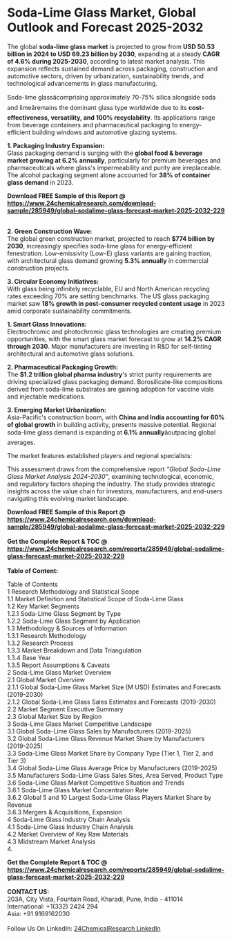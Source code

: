 <h1>Soda-Lime Glass Market, Global Outlook and Forecast 2025-2032</h1><p>The global <strong>soda-lime glass market</strong> is projected to grow from <strong>USD 50.53 billion in 2024 to USD 69.23 billion by 2030</strong>, expanding at a steady <strong>CAGR of 4.6% during 2025-2030</strong>, according to latest market analysis. This expansion reflects sustained demand across packaging, construction and automotive sectors, driven by urbanization, sustainability trends, and technological advancements in glass manufacturing.</p><p>Soda-lime glassâcomprising approximately 70-75% silica alongside soda and limeâremains the dominant glass type worldwide due to its <strong>cost-effectiveness, versatility, and 100% recyclability</strong>. Its applications range from beverage containers and pharmaceutical packaging to energy-efficient building windows and automotive glazing systems.</p><p><strong>1. Packaging Industry Expansion:</strong><br>
Glass packaging demand is surging with the <strong>global food &amp; beverage market growing at 6.2% annually</strong>, particularly for premium beverages and pharmaceuticals where glass's impermeability and purity are irreplaceable. The alcohol packaging segment alone accounted for <strong>38% of container glass demand</strong> in 2023.</p><div><b>Download FREE Sample of this Report @ 
            <a href="https://www.24chemicalresearch.com/download-sample/285949/global-sodalime-glass-forecast-market-2025-2032-229">
            https://www.24chemicalresearch.com/download-sample/285949/global-sodalime-glass-forecast-market-2025-2032-229</a></b></div><br><p><strong>2. Green Construction Wave:</strong><br>
The global green construction market, projected to reach <strong>$774 billion by 2030</strong>, increasingly specifies soda-lime glass for energy-efficient fenestration. Low-emissivity (Low-E) glass variants are gaining traction, with architectural glass demand growing <strong>5.3% annually</strong> in commercial construction projects.</p><p><strong>3. Circular Economy Initiatives:</strong><br>
With glass being infinitely recyclable, EU and North American recycling rates exceeding 70% are setting benchmarks. The US glass packaging market saw <strong>18% growth in post-consumer recycled content usage</strong> in 2023 amid corporate sustainability commitments.</p><p><strong>1. Smart Glass Innovations:</strong><br>
Electrochromic and photochromic glass technologies are creating premium opportunities, with the smart glass market forecast to grow at <strong>14.2% CAGR through 2030</strong>. Major manufacturers are investing in R&amp;D for self-tinting architectural and automotive glass solutions.</p><p><strong>2. Pharmaceutical Packaging Growth:</strong><br>
The <strong>$1.2 trillion global pharma industry</strong>'s strict purity requirements are driving specialized glass packaging demand. Borosilicate-like compositions derived from soda-lime substrates are gaining adoption for vaccine vials and injectable medications.</p><p><strong>3. Emerging Market Urbanization:</strong><br>
Asia-Pacific's construction boom, with <strong>China and India accounting for 60% of global growth</strong> in building activity, presents massive potential. Regional soda-lime glass demand is expanding at <strong>6.1% annually</strong>âoutpacing global averages.</p><p>The market features established players and regional specialists:</p><p>This assessment draws from the comprehensive report <em>"Global Soda-Lime Glass Market Analysis 2024-2030"</em>, examining technological, economic, and regulatory factors shaping the industry. The study provides strategic insights across the value chain for investors, manufacturers, and end-users navigating this evolving market landscape.</p><div><b>Download FREE Sample of this Report @ 
            <a href="https://www.24chemicalresearch.com/download-sample/285949/global-sodalime-glass-forecast-market-2025-2032-229">
            https://www.24chemicalresearch.com/download-sample/285949/global-sodalime-glass-forecast-market-2025-2032-229</a></b></div><br><div><b>Get the Complete Report & TOC @ 
            <a href="https://www.24chemicalresearch.com/reports/285949/global-sodalime-glass-forecast-market-2025-2032-229">
            https://www.24chemicalresearch.com/reports/285949/global-sodalime-glass-forecast-market-2025-2032-229</a></b></div><br>
            <b>Table of Content:</b><p>Table of Contents<br />
1 Research Methodology and Statistical Scope<br />
1.1 Market Definition and Statistical Scope of Soda-Lime Glass<br />
1.2 Key Market Segments<br />
1.2.1 Soda-Lime Glass Segment by Type<br />
1.2.2 Soda-Lime Glass Segment by Application<br />
1.3 Methodology & Sources of Information<br />
1.3.1 Research Methodology<br />
1.3.2 Research Process<br />
1.3.3 Market Breakdown and Data Triangulation<br />
1.3.4 Base Year<br />
1.3.5 Report Assumptions & Caveats<br />
2 Soda-Lime Glass Market Overview<br />
2.1 Global Market Overview<br />
2.1.1 Global Soda-Lime Glass Market Size (M USD) Estimates and Forecasts (2019-2030)<br />
2.1.2 Global Soda-Lime Glass Sales Estimates and Forecasts (2019-2030)<br />
2.2 Market Segment Executive Summary<br />
2.3 Global Market Size by Region<br />
3 Soda-Lime Glass Market Competitive Landscape<br />
3.1 Global Soda-Lime Glass Sales by Manufacturers (2019-2025)<br />
3.2 Global Soda-Lime Glass Revenue Market Share by Manufacturers (2019-2025)<br />
3.3 Soda-Lime Glass Market Share by Company Type (Tier 1, Tier 2, and Tier 3)<br />
3.4 Global Soda-Lime Glass Average Price by Manufacturers (2019-2025)<br />
3.5 Manufacturers Soda-Lime Glass Sales Sites, Area Served, Product Type<br />
3.6 Soda-Lime Glass Market Competitive Situation and Trends<br />
3.6.1 Soda-Lime Glass Market Concentration Rate<br />
3.6.2 Global 5 and 10 Largest Soda-Lime Glass Players Market Share by Revenue<br />
3.6.3 Mergers & Acquisitions, Expansion<br />
4 Soda-Lime Glass Industry Chain Analysis<br />
4.1 Soda-Lime Glass Industry Chain Analysis<br />
4.2 Market Overview of Key Raw Materials<br />
4.3 Midstream Market Analysis<br />
4.</p><div><b>Get the Complete Report & TOC @ 
            <a href="https://www.24chemicalresearch.com/reports/285949/global-sodalime-glass-forecast-market-2025-2032-229">
            https://www.24chemicalresearch.com/reports/285949/global-sodalime-glass-forecast-market-2025-2032-229</a></b></div><br><b>CONTACT US:</b><br>
            203A, City Vista, Fountain Road, Kharadi, Pune, India - 411014<br>
            International: +1(332) 2424 294<br>
            Asia: +91 9169162030 <br><br>
            Follow Us On LinkedIn: <a href="https://www.linkedin.com/company/24chemicalresearch/">24ChemicalResearch LinkedIn</a>
